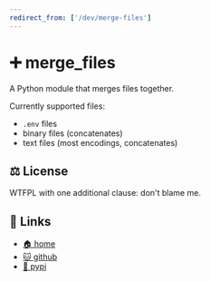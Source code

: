 ```yaml
---
redirect_from: ['/dev/merge-files']
---
```


# ➕ merge\_files

A Python module that merges files together.

Currently supported files:

* `.env` files
* binary files (concatenates)
* text files (most encodings, concatenates)

## ⚖️ License

WTFPL with one additional clause: don't blame me.

## 🔗 Links

* [🏠 home](https://bitplane.net/dev/python/merge-files)
* [🐱 github](https://github.com/bitplane/merge-files)
* [🐍 pypi](https://pypi.org/projects/merge-files)

